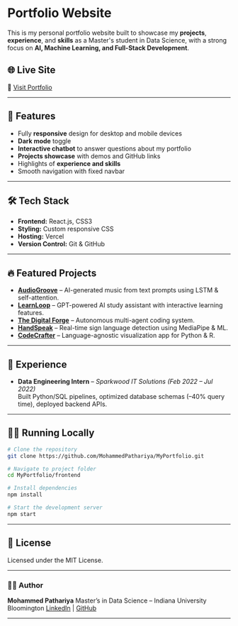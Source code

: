 # Portfolio Website

This is my personal portfolio website built to showcase my **projects**, **experience**, and **skills** as a Master's student in Data Science, with a strong focus on **AI, Machine Learning, and Full-Stack Development**.

## 🌐 Live Site
🔗 [Visit Portfolio](https://mjpathariya.com)

---

## 🚀 Features

- Fully **responsive** design for desktop and mobile devices  
- **Dark mode** toggle  
- **Interactive chatbot** to answer questions about my portfolio  
- **Projects showcase** with demos and GitHub links  
- Highlights of **experience and skills**  
- Smooth navigation with fixed navbar  

---

## 🛠️ Tech Stack

- **Frontend:** React.js, CSS3  
- **Styling:** Custom responsive CSS  
- **Hosting:** Vercel  
- **Version Control:** Git & GitHub  

---

## 🔥 Featured Projects

- **[AudioGroove](https://audiogroove.vercel.app/)** – AI-generated music from text prompts using LSTM & self-attention.  
- **[LearnLoop](https://learnloop-deployment-frontend.vercel.app/)** – GPT-powered AI study assistant with interactive learning features.  
- **[The Digital Forge](https://thedigitalforge.onrender.com/)** – Autonomous multi-agent coding system.  
- **[HandSpeak](https://handspeak-blush.vercel.app/)** – Real-time sign language detection using MediaPipe & ML.  
- **[CodeCrafter](https://github.com/MohammedPathariya/codecrafter-language-agnostic-visualization-app)** – Language-agnostic visualization app for Python & R.  

---

## 💼 Experience

- **Data Engineering Intern** – *Sparkwood IT Solutions* *(Feb 2022 – Jul 2022)*  
  Built Python/SQL pipelines, optimized database schemas (–40% query time), deployed backend APIs.

---

## 🧑‍💻 Running Locally

```bash
# Clone the repository
git clone https://github.com/MohammedPathariya/MyPortfolio.git

# Navigate to project folder
cd MyPortfolio/frontend

# Install dependencies
npm install

# Start the development server
npm start
````

---

## 📜 License

Licensed under the MIT License.

---

### 👨‍💻 Author

**Mohammed Pathariya**
Master’s in Data Science – Indiana University Bloomington
[LinkedIn](https://www.linkedin.com/in/mohammedpathariya) | [GitHub](https://github.com/MohammedPathariya)

---

